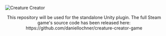 ![Creature Creator](https://github.com/daniellochner/creature-creator-game/blob/main/Logo.png)

<p align="center">This repository will be used for the standalone Unity plugin. The full Steam game's source code has been released here: https://github.com/daniellochner/creature-creator-game<p>
